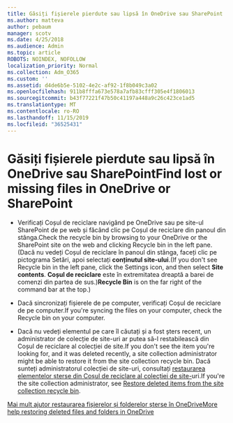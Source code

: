 ```yaml
---
title: Găsiți fișierele pierdute sau lipsă în OneDrive sau SharePoint
ms.author: matteva
author: pebaum
manager: scotv
ms.date: 4/25/2018
ms.audience: Admin
ms.topic: article
ROBOTS: NOINDEX, NOFOLLOW
localization_priority: Normal
ms.collection: Adm_O365
ms.custom: ''
ms.assetid: d4de6b5e-5102-4e2c-af92-1f8b049c3a02
ms.openlocfilehash: 911b8fffa673e578a7afb83cfff305e4f1806013
ms.sourcegitcommit: b43f77221f47b50c41197a448a9c26c423ce1ad5
ms.translationtype: MT
ms.contentlocale: ro-RO
ms.lasthandoff: 11/15/2019
ms.locfileid: "36525431"
---
```

# <a name="find-lost-or-missing-files-in-onedrive-or-sharepoint"></a><span data-ttu-id="86a7f-102">Găsiți fișierele pierdute sau lipsă în OneDrive sau SharePoint</span><span class="sxs-lookup"><span data-stu-id="86a7f-102">Find lost or missing files in OneDrive or SharePoint</span></span>

- <span data-ttu-id="86a7f-103">Verificați Coșul de reciclare navigând pe OneDrive sau pe site-ul SharePoint de pe web și făcând clic pe Coșul de reciclare din panoul din stânga.</span><span class="sxs-lookup"><span data-stu-id="86a7f-103">Check the recycle bin by browsing to your OneDrive or the SharePoint site on the web and clicking Recycle bin in the left pane.</span></span> <span data-ttu-id="86a7f-104">(Dacă nu vedeți Coșul de reciclare în panoul din stânga, faceți clic pe pictograma Setări, apoi selectați **conținutul site-ului**.</span><span class="sxs-lookup"><span data-stu-id="86a7f-104">(If you don't see Recycle bin in the left pane, click the Settings icon, and then select **Site contents**.</span></span> <span data-ttu-id="86a7f-105">**Coșul de reciclare** este în extremitatea dreaptă a barei de comenzi din partea de sus.)</span><span class="sxs-lookup"><span data-stu-id="86a7f-105">**Recycle Bin** is on the far right of the command bar at the top.)</span></span> 
    
- <span data-ttu-id="86a7f-106">Dacă sincronizați fișierele de pe computer, verificați Coșul de reciclare de pe computer.</span><span class="sxs-lookup"><span data-stu-id="86a7f-106">If you're syncing the files on your computer, check the Recycle bin on your computer.</span></span> 
    
- <span data-ttu-id="86a7f-107">Dacă nu vedeți elementul pe care îl căutați și a fost șters recent, un administrator de colecție de site-uri ar putea să-l restabilească din Coșul de reciclare al colecției de site.</span><span class="sxs-lookup"><span data-stu-id="86a7f-107">If you don't see the item you're looking for, and it was deleted recently, a site collection administrator might be able to restore it from the site collection recycle bin.</span></span> <span data-ttu-id="86a7f-108">Dacă sunteți administratorul colecției de site-uri, consultați [restaurarea elementelor șterse din Coșul de reciclare al colecției de site-](https://go.microsoft.com/fwlink/?linkid=866439)uri.</span><span class="sxs-lookup"><span data-stu-id="86a7f-108">If you're the site collection administrator, see [Restore deleted items from the site collection recycle bin](https://go.microsoft.com/fwlink/?linkid=866439).</span></span>
    
[<span data-ttu-id="86a7f-109">Mai mult ajutor restaurarea fișierelor și folderelor șterse în OneDrive</span><span class="sxs-lookup"><span data-stu-id="86a7f-109">More help restoring deleted files and folders in OneDrive</span></span>](https://go.microsoft.com/fwlink/?linkid=872872)
  

